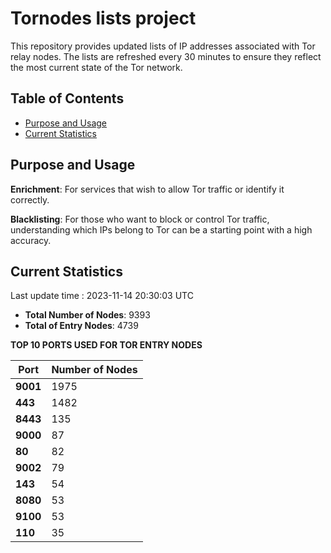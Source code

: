 # Tornodes lists project

This repository provides updated lists of IP addresses associated with Tor relay nodes. The lists are refreshed every 30 minutes to ensure they reflect the most current state of the Tor network.

## Table of Contents

- [Purpose and Usage](#purpose-and-usage)
- [Current Statistics](#current-statistics)


## Purpose and Usage

**Enrichment**: For services that wish to allow Tor traffic or identify it correctly.

**Blacklisting**: For those who want to block or control Tor traffic, understanding which IPs belong to Tor can be a starting point with a high accuracy.

## Current Statistics

Last update time : 2023-11-14 20:30:03 UTC

- **Total Number of Nodes**: 9393
- **Total of Entry Nodes**: 4739

**TOP 10 PORTS USED FOR TOR ENTRY NODES**

| **Port** | **Number of Nodes** |
|------|-----------------|
| **9001**   | 1975  |
| **443**   | 1482  |
| **8443**   | 135  |
| **9000**   | 87  |
| **80**   | 82  |
| **9002**   | 79  |
| **143**   | 54  |
| **8080**   | 53  |
| **9100**   | 53  |
| **110**   | 35  |

